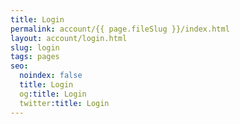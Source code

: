 ```yaml
---
title: Login
permalink: account/{{ page.fileSlug }}/index.html
layout: account/login.html
slug: login
tags: pages
seo:
  noindex: false
  title: Login
  og:title: Login
  twitter:title: Login
---
```



